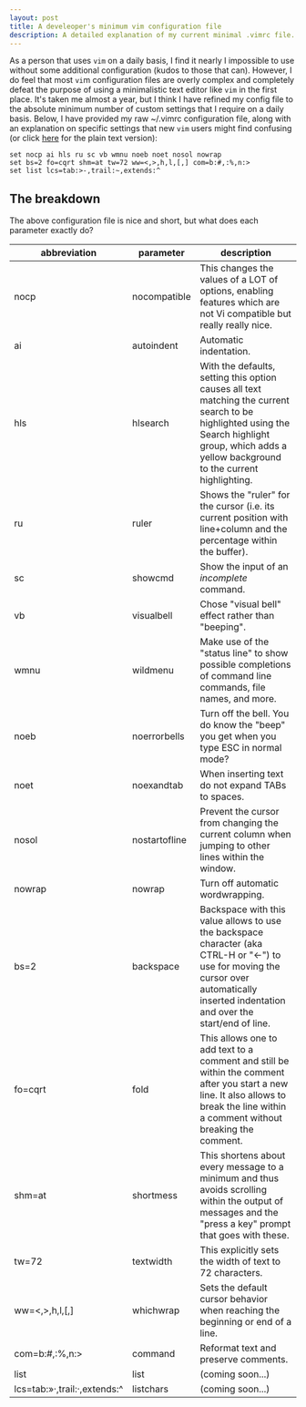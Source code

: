 ```yaml
---
layout: post
title: A develeoper's minimum vim configuration file
description: A detailed explanation of my current minimal .vimrc file.
---
```


As a person that uses `vim` on a daily basis, I find it nearly I
impossible to use without some additional configuration (kudos to those
that can). However, I do feel that most `vi`m configuration files are
overly complex and completely defeat the purpose of using a minimalistic
text editor like `vim` in the first place. It's taken me almost a year,
but I think I have refined my config file to the absolute minimum number
of custom settings that I require on a daily basis. Below, I have
provided my raw ~/.vimrc configuration file, along with an explanation
on specific settings that new `vim` users might find confusing (or click
[here](.vimrc) for the plain text version):

```vimrc
set nocp ai hls ru sc vb wmnu noeb noet nosol nowrap
set bs=2 fo=cqrt shm=at tw=72 ww=<,>,h,l,[,] com=b:#,:%,n:>
set list lcs=tab:>-,trail:~,extends:^
```

## The breakdown

The above configuration file is nice and short, but what does each
parameter exactly do?


|abbreviation                |parameter    |description               |
|----------------------------|-------------|--------------------------|
|nocp                        |nocompatible |This changes the values of a LOT of options, enabling features which are not Vi compatible but really really nice.|
|ai                          |autoindent   |Automatic indentation.|
|hls                         |hlsearch     |With the defaults, setting this option causes all text matching the current search to be highlighted using the Search highlight group, which adds a yellow background to the current highlighting.|
|ru                          |ruler        |Shows the "ruler" for the cursor (i.e. its current position with line+column and the percentage within the buffer).|
|sc                          |showcmd      |Show the input of an *incomplete* command.|
|vb                          |visualbell   |Chose "visual bell" effect rather than "beeping".|
|wmnu                        |wildmenu     |Make use of the "status line" to show possible completions of command line commands, file names, and more.|
|noeb                        |noerrorbells |Turn off the bell. You do know the "beep" you get when you type ESC in normal mode?|
|noet                        |noexandtab   |When inserting text do not expand TABs to spaces.|
|nosol                       |nostartofline|Prevent the cursor from changing the current column when jumping to other lines within the window.|
|nowrap                      |nowrap       |Turn off automatic wordwrapping.|
|bs=2                        |backspace    |Backspace with this value allows to use the backspace character (aka CTRL-H or "<-") to use for moving the cursor over automatically inserted indentation and over the start/end of line.|
|fo=cqrt                     |fold         |This allows one to add text to a comment and still be within the comment after you start a new line. It also allows to break the line within a comment without breaking the comment.|
|shm=at                      |shortmess    |This shortens about every message to a minimum and thus avoids scrolling within the output of messages and the "press a key" prompt that goes with these.|
|tw=72                       |textwidth    |This explicitly sets the width of text to 72 characters.|
|ww=<,>,h,l,[,]              |whichwrap    |Sets the default cursor behavior when reaching the beginning or end of a line.|
|com=b:#,:%,n:>              |command      |Reformat text and preserve comments.|
|list                        |list         |(coming soon...)|
|lcs=tab:»·,trail:·,extends:^|listchars    |(coming soon...)|
